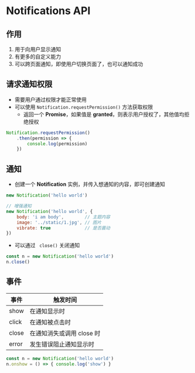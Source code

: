 # Notifications API

## 作用

1. 用于向用户显示通知
2. 有更多的自定义能力
3. 可以跨页面通知，即使用户切换页面了，也可以通知成功

## 请求通知权限

- 需要用户通过权限才能正常使用
- 可以使用 `Notification.requestPermission()` 方法获取权限
  - 返回一个 **Promise**，如果值是 **granted**，则表示用户授权了，其他值均拒绝授权

```js
Notification.requestPermission()
    .then(permission => {
        console.log(permission)
    })
```

## 通知

- 创建一个 **Notification** 实例，并传入想通知的内容，即可创建通知

```js
new Notification('hello world')
```

```js
// 增强通知
new Notification('hello world', {
    body: 'i am body',        // 主题内容
    image: '../static/1.jpg', // 图片
    vibrate: true             // 是否震动
})
```

- 可以通过 ` close()` 关闭通知

```js
const n = new Notification('hello world')
n.close()
```

## 事件

| 事件  | 触发时间                  |
| ----- | ------------------------- |
| show  | 在通知显示时              |
| click | 在通知被点击时            |
| close | 在通知消失或调用 close 时 |
| error | 发生错误阻止通知显示时    |

```js
const n = new Notification('hello world')
n.onshow = () => { console.log('show') }
```

